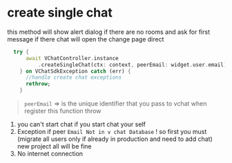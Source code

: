 # create single chat
this method will show alert dialog if there are no rooms and ask for first message
if there chat will open the change page direct
```dart
  try {
      await VChatController.instance
          .createSingleChat(ctx: context, peerEmail: widget.user.email);
    } on VChatSdkException catch (err) {
      //handle create chat exceptions
      rethrow;
    }
```
> `peerEmail` => is the unique identifier that you pass to vchat when register this function throw
> 
1. you can't start chat if you start chat your self
2. Exception if peer `Email Not in v chat Database`  ! so first you must (migrate all users only if already in production and need to add chat) new project all will be fine
3. No internet connection